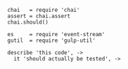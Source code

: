     chai   = require 'chai'
    assert = chai.assert
    chai.should()

    es     = require 'event-stream'
    gutil  = require 'gulp-util'

    describe 'this code', ->
      it 'should actually be tested', ->
